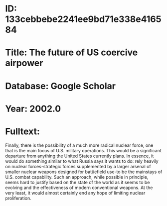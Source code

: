# ID: 133cebbebe2241ee9bd71e338e416584
# Title: The future of US coercive airpower
# Database: Google Scholar
# Year: 2002.0
# Fulltext:
Finally, there is the possibility of a much more radical nuclear force, one that is the main focus of U.S. military operations.
This would be a significant departure from anything the United States currently plans.
In essence, it would do something similar to what Russia says it wants to do: rely heavily on nuclear forces-strategic forces supplemented by a larger arsenal of smaller nuclear weapons designed for batüefield use-to be the mainstays of U.S. combat capability.
Such an approach, while possible in principle, seems hard to justify based on the state of the world as it seems to be evolving and the effectiveness of modern conventional weapons.
At the very least, it would almost certainly end any hope of limiting nuclear proliferation.